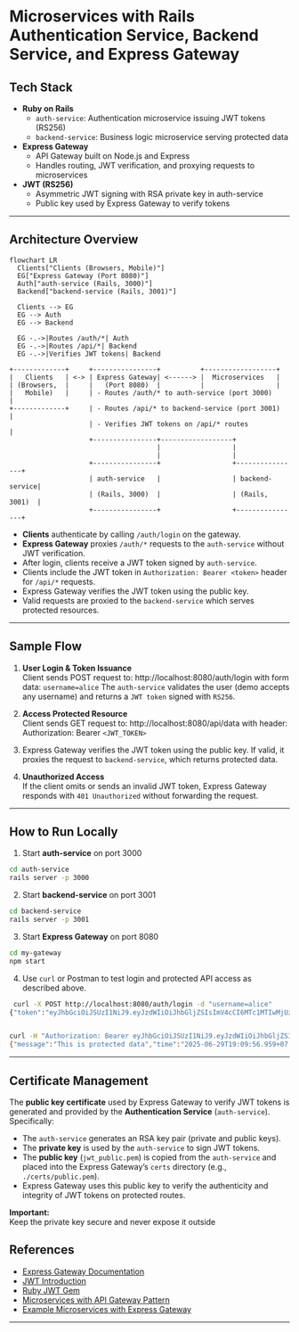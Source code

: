 # Microservices with Rails Authentication Service, Backend Service, and Express Gateway

## Tech Stack

- **Ruby on Rails**
    - `auth-service`: Authentication microservice issuing JWT tokens (RS256)
    - `backend-service`: Business logic microservice serving protected data
- **Express Gateway**
    - API Gateway built on Node.js and Express
    - Handles routing, JWT verification, and proxying requests to microservices
- **JWT (RS256)**
    - Asymmetric JWT signing with RSA private key in auth-service
    - Public key used by Express Gateway to verify tokens

---

## Architecture Overview
```mermaid
flowchart LR
  Clients["Clients (Browsers, Mobile)"]
  EG["Express Gateway (Port 8080)"]
  Auth["auth-service (Rails, 3000)"]
  Backend["backend-service (Rails, 3001)"]

  Clients --> EG
  EG --> Auth
  EG --> Backend

  EG -.->|Routes /auth/*| Auth
  EG -.->|Routes /api/*| Backend
  EG -.->|Verifies JWT tokens| Backend
```
```text
+-------------+     +----------------+          +------------------+
|   Clients   | <-> | Express Gateway| <------> |  Microservices   |
| (Browsers,  |     |   (Port 8080)  |          |                  |
|   Mobile)   |     | - Routes /auth/* to auth-service (port 3000)         |
+-------------+     | - Routes /api/* to backend-service (port 3001)       |
                    | - Verifies JWT tokens on /api/* routes                |
                    +----------------+------------------+
                                     |                  |
                                     |                  |
                    +----------------+                  +----------------+
                    | auth-service   |                  | backend-service|
                    | (Rails, 3000)  |                  | (Rails, 3001)  |
                    +----------------+                  +----------------+
```

- **Clients** authenticate by calling `/auth/login` on the gateway.
- **Express Gateway** proxies `/auth/*` requests to the `auth-service` without JWT verification.
- After login, clients receive a JWT token signed by `auth-service`.
- Clients include the JWT token in `Authorization: Bearer <token>` header for `/api/*` requests.
- Express Gateway verifies the JWT token using the public key.
- Valid requests are proxied to the `backend-service` which serves protected resources.

---

## Sample Flow

1. **User Login & Token Issuance**  
   Client sends POST request to:  http://localhost:8080/auth/login with form data: `username=alice`
   The `auth-service` validates the user (demo accepts any username) and returns a `JWT token` signed with `RS256`.

2. **Access Protected Resource**  
   Client sends GET request to:  http://localhost:8080/api/data with header:  Authorization: Bearer `<JWT_TOKEN>`

3. Express Gateway verifies the JWT token using the public key. If valid, it proxies the request to `backend-service`, which returns protected data.

3. **Unauthorized Access**  
   If the client omits or sends an invalid JWT token, Express Gateway responds with `401 Unauthorized` without forwarding the request.

---

## How to Run Locally

1. Start **auth-service** on port 3000
```bash
cd auth-service
rails server -p 3000
```
2. Start **backend-service** on port 3001
```bash
cd backend-service
rails server -p 3001
```
3. Start **Express Gateway** on port 8080
```bash
cd my-gateway
npm start
```
4. Use `curl` or Postman to test login and protected API access as described above.
```bash
 curl -X POST http://localhost:8080/auth/login -d "username=alice"
{"token":"eyJhbGciOiJSUzI1NiJ9.eyJzdWIiOiJhbGljZSIsImV4cCI6MTc1MTIwMjUzNn0.R4a2vYWPz85LD0cnNXm5IoEp154g3JLclaLEPG78GZkqDkq4amNCILO74qLhy1HvU1xUyioNVufmxJrtjsfKsVf_LNgNnyzpdREYPiW2uF8--PULHLKfyl2YU41si0m9BEovB_FSkGXcVNA4ASi4w7bYKyJNu5RjK1Mq1wMaqETaqYm68yFjRMwXU9dRo20_Smg8BtLPFeX9pxd2j8V3T1rDLJncaRAHOBuSDXqjEwz_Kp29M7kjaVcHvddEMs5YAiCKO8FYyTPX9R_ZS01UboaeWMGtJD5tQ35eUWz91weQsSKAbdPAzJWvkJl95tYHqLONSruqy_JJYZHt20zyAw"}


curl -H "Authorization: Bearer eyJhbGciOiJSUzI1NiJ9.eyJzdWIiOiJhbGljZSIsImV4cCI6MTc1MTIwMjUzNn0.R4a2vYWPz85LD0cnNXm5IoEp154g3JLclaLEPG78GZkqDkq4amNCILO74qLhy1HvU1xUyioNVufmxJrtjsfKsVf_LNgNnyzpdREYPiW2uF8--PULHLKfyl2YU41si0m9BEovB_FSkGXcVNA4ASi4w7bYKyJNu5RjK1Mq1wMaqETaqYm68yFjRMwXU9dRo20_Smg8BtLPFeX9pxd2j8V3T1rDLJncaRAHOBuSDXqjEwz_Kp29M7kjaVcHvddEMs5YAiCKO8FYyTPX9R_ZS01UboaeWMGtJD5tQ35eUWz91weQsSKAbdPAzJWvkJl95tYHqLONSruqy_JJYZHt20zyAw" http://localhost:8080/api/data
{"message":"This is protected data","time":"2025-06-29T19:09:56.959+07:00"}
```
---
## Certificate Management

The **public key certificate** used by Express Gateway to verify JWT tokens is generated and provided by the **Authentication Service** (`auth-service`). Specifically:

- The `auth-service` generates an RSA key pair (private and public keys).
- The **private key** is used by the `auth-service` to sign JWT tokens.
- The **public key** (`jwt_public.pem`) is copied from the `auth-service` and placed into the Express Gateway’s `certs` directory (e.g., `./certs/public.pem`).
- Express Gateway uses this public key to verify the authenticity and integrity of JWT tokens on protected routes.

**Important:**  
Keep the private key secure and never expose it outside

## References

- [Express Gateway Documentation](https://www.express-gateway.io/docs/)
- [JWT Introduction](https://jwt.io/introduction/)
- [Ruby JWT Gem](https://github.com/jwt/ruby-jwt)
- [Microservices with API Gateway Pattern](https://microservices.io/patterns/apigateway.html)
- [Example Microservices with Express Gateway](https://dev.to/naseef012/create-a-microservices-app-with-dockerized-express-api-gateway-1kf9)
---
